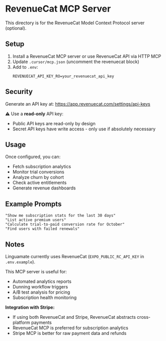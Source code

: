 # RevenueCat MCP Server

This directory is for the RevenueCat Model Context Protocol server (optional).

## Setup

1. Install a RevenueCat MCP server or use RevenueCat API via HTTP MCP
2. Update `.cursor/mcp.json` (uncomment the revenuecat block)
3. Add to `.env`:
   ```
   REVENUECAT_API_KEY_RO=your_revenuecat_api_key
   ```

## Security

Generate an API key at: https://app.revenuecat.com/settings/api-keys

⚠️ Use a **read-only** API key:
- Public API keys are read-only by design
- Secret API keys have write access - only use if absolutely necessary

## Usage

Once configured, you can:
- Fetch subscription analytics
- Monitor trial conversions
- Analyze churn by cohort
- Check active entitlements
- Generate revenue dashboards

## Example Prompts

```
"Show me subscription stats for the last 30 days"
"List active premium users"
"Calculate trial-to-paid conversion rate for October"
"Find users with failed renewals"
```

## Notes

Linguamate currently uses RevenueCat (`EXPO_PUBLIC_RC_API_KEY` in `.env.example`).

This MCP server is useful for:
- Automated analytics reports
- Dunning workflow triggers
- A/B test analysis for pricing
- Subscription health monitoring

**Integration with Stripe:**
- If using both RevenueCat and Stripe, RevenueCat abstracts cross-platform payments
- RevenueCat MCP is preferred for subscription analytics
- Stripe MCP is better for raw payment data and refunds
